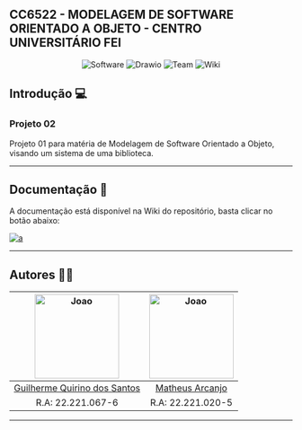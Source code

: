 ## CC6522 - MODELAGEM DE SOFTWARE ORIENTADO A OBJETO - CENTRO UNIVERSITÁRIO FEI

<p align="center">
  <img alt="Software" src="https://img.shields.io/badge/Software-orange?style=for-the-badge&logo=software&logoColor=white"/>
  <img alt="Drawio" src="https://img.shields.io/badge/-Draw.io-red?style=for-the-badge"/>
  <img alt="Team" src="https://img.shields.io/badge/-Team-green?style=for-the-badge"/>
  <img alt="Wiki" src="https://img.shields.io/badge/-Wiki-blue?style=for-the-badge"/>
</p>

<!-- INTRODUCAO -->
## Introdução 💻

### Projeto 02

Projeto 01 para matéria de Modelagem de Software Orientado a Objeto, visando um sistema de uma biblioteca.

***
  
<!-- DOCUMENTACAO -->
## Documentação 📖
  
A documentação está disponível na Wiki do repositório, basta clicar no botão abaixo: 

<a href="https://github.com/GuilhermeQuirinoS/ModelagemDSoftware-PJ1/wiki" target="_blank">
  <img alt="a" src="https://img.shields.io/badge/read-documentation-blue?style=for-the-badge">
</a>

***

<!-- AUTORES -->
## Autores 👨‍💻

<div align="center">

| <img src="https://avatars.githubusercontent.com/u/92953738?v=4" alt="Joao" width="150"/> | <img src="https://avatars.githubusercontent.com/u/101812495?v=4" alt="Joao" width="150"/>
|:------------------------------------------------------------------------------------------:|:-------------------------------------------------------------------------------------------:
| [Guilherme Quirino dos Santos](https://github.com/GuilhermeQuirinoS)| [Matheus Arcanjo](https://github.com/MTSarcanjo)|                                 
| R.A: 22.221.067-6                                    | R.A: 22.221.020-5   |     

</div>

***
